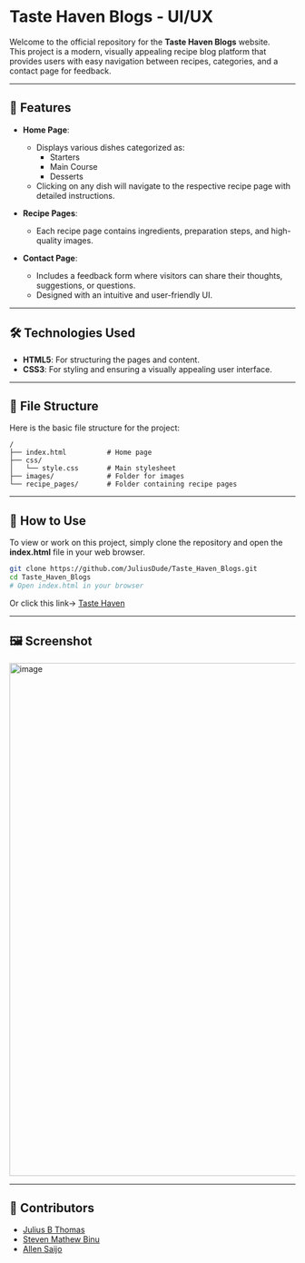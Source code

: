 # Taste Haven Blogs - UI/UX

Welcome to the official repository for the **Taste Haven Blogs** website.  
This project is a modern, visually appealing recipe blog platform that provides users with easy navigation between recipes, categories, and a contact page for feedback.

---

## 🚀 Features

- **Home Page**:
  - Displays various dishes categorized as:
    - Starters
    - Main Course
    - Desserts
  - Clicking on any dish will navigate to the respective recipe page with detailed instructions.

- **Recipe Pages**:
  - Each recipe page contains ingredients, preparation steps, and high-quality images.

- **Contact Page**:
  - Includes a feedback form where visitors can share their thoughts, suggestions, or questions.
  - Designed with an intuitive and user-friendly UI.

---

## 🛠️ Technologies Used

- **HTML5**: For structuring the pages and content.
- **CSS3**: For styling and ensuring a visually appealing user interface.


---

## 📁 File Structure

Here is the basic file structure for the project:

```
/
├── index.html          # Home page
├── css/
│   └── style.css       # Main stylesheet
├── images/             # Folder for images
└── recipe_pages/       # Folder containing recipe pages 
```

---

## 📂 How to Use

To view or work on this project, simply clone the repository and open the **index.html** file in your web browser.

```bash
git clone https://github.com/JuliusDude/Taste_Haven_Blogs.git
cd Taste_Haven_Blogs
# Open index.html in your browser
```
Or click this link->
[Taste Haven](https://juliusdude.github.io/Taste_Haven_Blogs/)

---

## 🖼️ Screenshot

<img width="1729" height="904" alt="image" src="https://github.com/user-attachments/assets/1c6d1459-39b3-41a6-80fd-f6e5148c319d" />


---

## 🤝 Contributors
- [Julius B Thomas](https://github.com/JuliusDude)
- [Steven Mathew Binu](https://github.com/stevezone17-ops)
- [Allen Saijo](https://github.com/JuliusDude)
